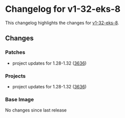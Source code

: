 # Changelog for v1-32-eks-8

This changelog highlights the changes for [v1-32-eks-8](https://github.com/aws/eks-distro/tree/v1-32-eks-8).

## Changes

### Patches
* project updates for 1.28-1.32 ([3636](https://github.com/aws/eks-distro/pull/3636))

### Projects
* project updates for 1.28-1.32 ([3636](https://github.com/aws/eks-distro/pull/3636))

### Base Image
No changes since last release

